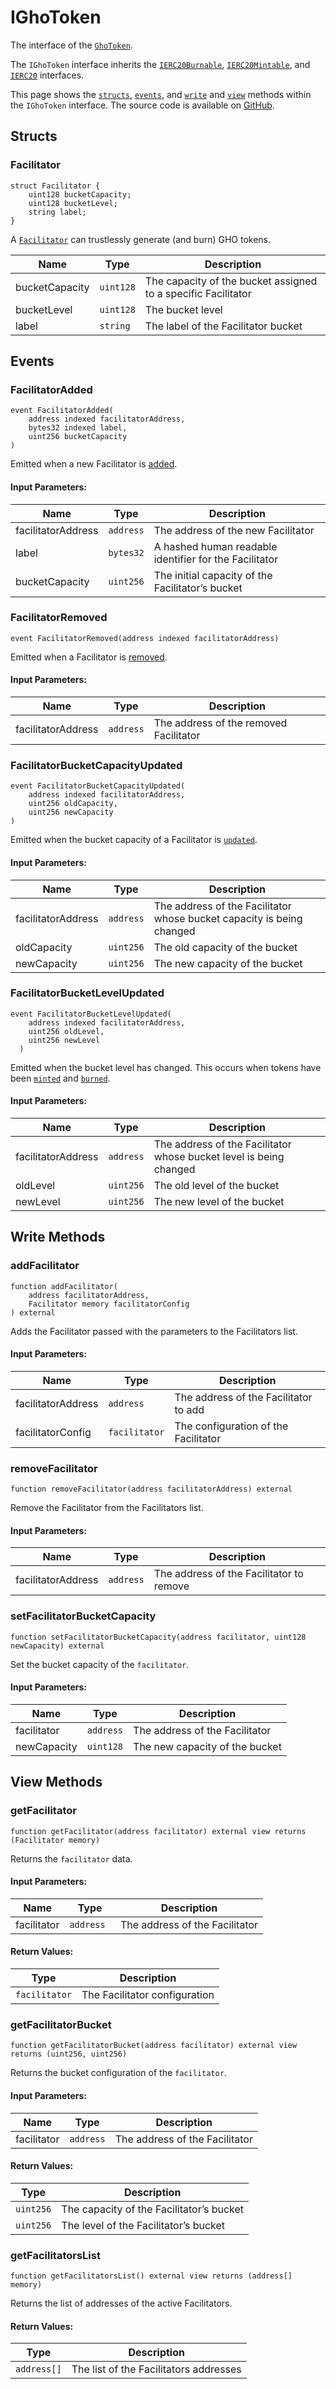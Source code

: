 # IGhoToken

The interface of the [`GhoToken`](../gho-token.md).

The `IGhoToken` interface inherits the [`IERC20Burnable`](IERC20Burnable.md), [`IERC20Mintable`](IERC20Mintable.md), and [`IERC20`](https://github.com/OpenZeppelin/openzeppelin-contracts/blob/master/contracts/token/ERC20/IERC20.sol) interfaces.

This page shows the [`structs`](#structs), [`events`](#events), and [`write`](#write-methods) and [`view`](#view-methods) methods within the `IGhoToken` interface. The source code is available on [GitHub](https://github.com/aave/gho/blob/main/src/contracts/gho/interfaces/IGhoToken.sol).

## Structs

### Facilitator

```solidity
struct Facilitator {
    uint128 bucketCapacity;
    uint128 bucketLevel;
    string label;
}
```

A [`Facilitator`](https://github.com/aave/gho/blob/main/src/contracts/gho/interfaces/IGhoToken.sol#L18) can trustlessly generate (and burn) GHO tokens.

| Name           | Type      | Description                                                   |
| -------------- | --------- | ------------------------------------------------------------- |
| bucketCapacity | `uint128` | The capacity of the bucket assigned to a specific Facilitator |
| bucketLevel    | `uint128` | The bucket level                                              |
| label          | `string`  | The label of the Facilitator bucket                           |

## Events

### FacilitatorAdded

```solidity
event FacilitatorAdded(
    address indexed facilitatorAddress,
    bytes32 indexed label,
    uint256 bucketCapacity
)
```

Emitted when a new Facilitator is [added](https://github.com/aave/gho/blob/main/src/contracts/gho/GhoToken.sol#L135).

#### Input Parameters:

| Name               | Type      | Description                                            |
| ------------------ | --------- | ------------------------------------------------------ |
| facilitatorAddress | `address` | The address of the new Facilitator                     |
| label              | `bytes32` | A hashed human readable identifier for the Facilitator |
| bucketCapacity     | `uint256` | The initial capacity of the Facilitator’s bucket       |

### FacilitatorRemoved

```solidity
event FacilitatorRemoved(address indexed facilitatorAddress)
```

Emitted when a Facilitator is [removed](https://github.com/aave/gho/blob/main/src/contracts/gho/GhoToken.sol#L155).

#### Input Parameters:

| Name               | Type      | Description                            |
| ------------------ | --------- | -------------------------------------- |
| facilitatorAddress | `address` | The address of the removed Facilitator |

### FacilitatorBucketCapacityUpdated

```solidity
event FacilitatorBucketCapacityUpdated(
    address indexed facilitatorAddress,
    uint256 oldCapacity,
    uint256 newCapacity
)
```

Emitted when the bucket capacity of a Facilitator is [`updated`](../gho-token.md#setfacilitatorbucketcapacity).

#### Input Parameters:

| Name               | Type      | Description                                                           |
| ------------------ | --------- | --------------------------------------------------------------------- |
| facilitatorAddress | `address` | The address of the Facilitator whose bucket capacity is being changed |
| oldCapacity        | `uint256` | The old capacity of the bucket                                        |
| newCapacity        | `uint256` | The new capacity of the bucket                                        |

### FacilitatorBucketLevelUpdated

```solidity
event FacilitatorBucketLevelUpdated(
    address indexed facilitatorAddress,
    uint256 oldLevel,
    uint256 newLevel
  )
```

Emitted when the bucket level has changed. This occurs when tokens have been [`minted`](../gho-token.md#mint) and [`burned`](../gho-token.md#burn).

#### Input Parameters:

| Name               | Type      | Description                                                        |
| ------------------ | --------- | ------------------------------------------------------------------ |
| facilitatorAddress | `address` | The address of the Facilitator whose bucket level is being changed |
| oldLevel           | `uint256` | The old level of the bucket                                        |
| newLevel           | `uint256` | The new level of the bucket                                        |

## Write Methods

### addFacilitator

```solidity
function addFacilitator(
    address facilitatorAddress,
    Facilitator memory facilitatorConfig
) external
```

Adds the Facilitator passed with the parameters to the Facilitators list.

#### Input Parameters:

| Name               | Type          | Description                           |
| ------------------ | ------------- | ------------------------------------- |
| facilitatorAddress | `address`     | The address of the Facilitator to add |
| facilitatorConfig  | `facilitator` | The configuration of the Facilitator  |

### removeFacilitator

```solidity
function removeFacilitator(address facilitatorAddress) external
```

Remove the Facilitator from the Facilitators list.

#### Input Parameters:

| Name               | Type      | Description                              |
| ------------------ | --------- | ---------------------------------------- |
| facilitatorAddress | `address` | The address of the Facilitator to remove |

### setFacilitatorBucketCapacity

```solidity
function setFacilitatorBucketCapacity(address facilitator, uint128 newCapacity) external
```

Set the bucket capacity of the `facilitator`.

#### Input Parameters:

| Name        | Type      | Description                    |
| ----------- | --------- | ------------------------------ |
| facilitator | `address` | The address of the Facilitator |
| newCapacity | `uint128` | The new capacity of the bucket |

## View Methods

### getFacilitator

```solidity
function getFacilitator(address facilitator) external view returns (Facilitator memory)
```

Returns the `facilitator` data.

#### Input Parameters:

| Name        | Type       | Description                    |
| ----------- | ---------- | ------------------------------ |
| facilitator | `address ` | The address of the Facilitator |

#### Return Values:

| Type          | Description                   |
| ------------- | ----------------------------- |
| `facilitator` | The Facilitator configuration |

### getFacilitatorBucket

```solidity
function getFacilitatorBucket(address facilitator) external view returns (uint256, uint256)
```

Returns the bucket configuration of the `facilitator`.

#### Input Parameters:

| Name        | Type      | Description                    |
| ----------- | --------- | ------------------------------ |
| facilitator | `address` | The address of the Facilitator |

#### Return Values:

| Type      | Description                              |
| --------- | ---------------------------------------- |
| `uint256` | The capacity of the Facilitator’s bucket |
| `uint256` | The level of the Facilitator’s bucket    |

### getFacilitatorsList

```solidity
function getFacilitatorsList() external view returns (address[] memory)
```

Returns the list of addresses of the active Facilitators.

#### Return Values:

| Type        | Description                            |
| ----------- | -------------------------------------- |
| `address[]` | The list of the Facilitators addresses |
